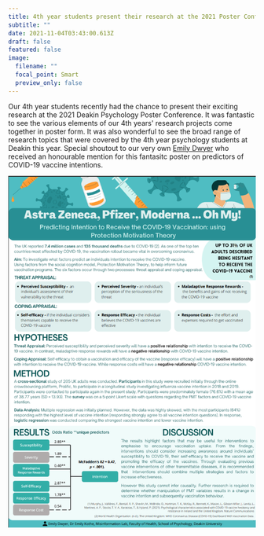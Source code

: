 ```yaml
---
title: 4th year students present their research at the 2021 Poster Conference
subtitle: ""
date: 2021-11-04T03:43:00.613Z
draft: false
featured: false
image:
  filename: ""
  focal_point: Smart
  preview_only: false
---
```


Our 4th year students recently had the chance to present their exciting research at the 2021 Deakin Psychology Poster Conference. It was fantastic to see the various elements of our 4th years' research projects come together in poster form. It was also wonderful to see the broad range of research topics that were covered by the 4th year psychology students at Deakin this year. Special shoutout to our very own [Emily Dwyer](https://www.misinformationlab.com/authors/student-emily-dwyer/) who received an honourable mention for this fantasitc poster on predictors of COVID-19 vaccine intentions. 

![EmilyPoster](/content/post/4th-year-posters/EmilyDywer_2021Poster.png)



